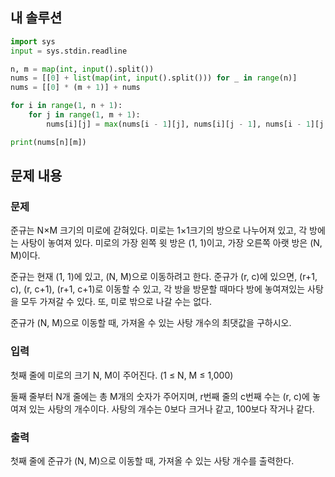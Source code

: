 ## 내 솔루션
```python
import sys
input = sys.stdin.readline

n, m = map(int, input().split())
nums = [[0] + list(map(int, input().split())) for _ in range(n)]
nums = [[0] * (m + 1)] + nums

for i in range(1, n + 1):
    for j in range(1, m + 1):
        nums[i][j] = max(nums[i - 1][j], nums[i][j - 1], nums[i - 1][j - 1]) + nums[i][j]

print(nums[n][m])
```

## 문제 내용
### 문제
준규는 N×M 크기의 미로에 갇혀있다. 미로는 1×1크기의 방으로 나누어져 있고, 각 방에는 사탕이 놓여져 있다. 미로의 가장 왼쪽 윗 방은 (1, 1)이고, 가장 오른쪽 아랫 방은 (N, M)이다.

준규는 현재 (1, 1)에 있고, (N, M)으로 이동하려고 한다. 준규가 (r, c)에 있으면, (r+1, c), (r, c+1), (r+1, c+1)로 이동할 수 있고, 각 방을 방문할 때마다 방에 놓여져있는 사탕을 모두 가져갈 수 있다. 또, 미로 밖으로 나갈 수는 없다.

준규가 (N, M)으로 이동할 때, 가져올 수 있는 사탕 개수의 최댓값을 구하시오.

### 입력
첫째 줄에 미로의 크기 N, M이 주어진다. (1 ≤ N, M ≤ 1,000)

둘째 줄부터 N개 줄에는 총 M개의 숫자가 주어지며, r번째 줄의 c번째 수는 (r, c)에 놓여져 있는 사탕의 개수이다. 사탕의 개수는 0보다 크거나 같고, 100보다 작거나 같다.

### 출력
첫째 줄에 준규가 (N, M)으로 이동할 때, 가져올 수 있는 사탕 개수를 출력한다.
